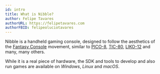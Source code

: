 ```yaml
---
id: intro
title: What is Nibble?
author: Felipe Tavares
authorURL: https://felipetavares.com
authorFBID: felipeoluciotavares
---
```


Nibble is a handheld gaming console, designed to follow the aesthetics of the
[Fantasy Console][fc] movement, similar to [PICO-8][pico], [TIC-80][tic],
[LIKO-12][liko] and many, many others.

While it is a real piece of hardware, the SDK and tools to develop and also run
games are available on _Windows_, _Linux_ and _macOS_.

[fc]: https://github.com/paladin-t/fantasy
[pico]: https://www.lexaloffle.com/pico-8.php 
[tic]: https://tic.computer/
[liko]: https://liko-12.github.io/
